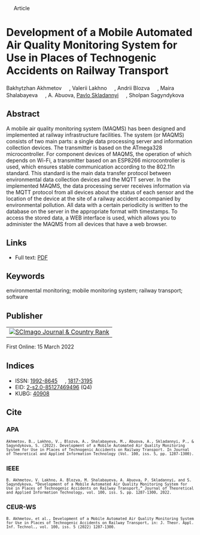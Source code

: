 <img src="/icons/unlock.svg" width="16" height="16"> Article

# Development of a Mobile Automated Air Quality Monitoring System for Use in Places of Technogenic Accidents on Railway Transport

Bakhytzhan Akhmetov <a href="https://orcid.org/0000-0001-5622-2233" target="_blank"><img src="/icons/orcid.svg" width="16" height="16"></a>,
Valerii Lakhno <a href="https://orcid.org/0000-0001-9695-4543" target="_blank"><img src="/icons/orcid.svg" width="16" height="16"></a>,
Andrii Blozva <a href="https://orcid.org/0000-0002-4377-0916" target="_blank"><img src="/icons/orcid.svg" width="16" height="16"></a>,
Maira Shalabayeva <a href="https://orcid.org/0000-0002-0420-6415" target="_blank"><img src="/icons/orcid.svg" width="16" height="16"></a>,
A. Abuova,
<a href="/">Pavlo Skladannyi</a> <a href="https://orcid.org/0000-0002-7775-6039" target="_blank"><img src="/icons/orcid.svg" width="16" height="16"></a>,
Sholpan Sagyndykova<a href="https://orcid.org/0000-0001-5909-584X" target="_blank"><img src="/icons/orcid.svg" width="16" height="16"></a>

## Abstract

A mobile air quality monitoring system (MAQMS) has been designed and implemented at railway infrastructure facilities. The system (or MAQMS) consists of two main parts: a single data processing server and information collection devices. The transmitter is based on the ATmega328 microcontroller. For component devices of MAQMS, the operation of which depends on Wi-Fi, a transmitter based on an ESP8266 microcontroller is used, which ensures stable communication according to the 802.11n standard. This standard is the main data transfer protocol between environmental data collection devices and the MQTT server. In the implemented MAQMS, the data processing server receives information via the MQTT protocol from all devices about the status of each sensor and the location of the device at the site of a railway accident accompanied by environmental pollution. All data with a certain periodicity is written to the database on the server in the appropriate format with timestamps. To access the stored data, a WEB interface is used, which allows you to administer the MAQMS from all devices that have a web browser.

## Links

* Full text: [PDF](http://www.jatit.org/volumes/Vol100No5/8Vol100No5.pdf)

## Keywords

environmental monitoring; mobile monitoring system; railway transport; software
 
## Publisher

<table>
<tr>
<td>
<a href="https://www.scimagojr.com/journalsearch.php?q=19700182903&amp;tip=sid&amp;exact=no" title="SCImago Journal &amp; Country Rank"><img border="0" src="https://corsproxy.io/?https://www.scimagojr.com/journal_img.php?id=19700182903" alt="SCImago Journal &amp; Country Rank"  /></a>
</td>
</tr>
</table>

First Online: 15 March 2022

## Indices

* ISSN: [1992-8645](https://portal.issn.org/resource/ISSN/1992-8645) <img src="/icons/print.svg" width="16" height="16">, [1817-3195](https://portal.issn.org/resource/ISSN/1817-3195) <img src="/icons/online.svg" width="16" height="16">
* EID: [2-s2.0-85127469496](http://www.scopus.com/record/display.url?origin=inward&eid=2-s2.0-85127469496) (Q4)
* KUBG: [40908](http://elibrary.kubg.edu.ua/id/eprint/40908/)

## Cite

### APA

<small>`Akhmetov, B., Lakhno, V., Blozva, A., Shalabayeva, M., Abuova, A., Skladannyi, P., & Sagyndykova, S. (2022). Development of a Mobile Automated Air Quality Monitoring System for Use in Places of Technogenic Accidents on Railway Transport. In Journal of Theoretical and Applied Information Technology (Vol. 100, iss. 5, pp. 1287-1300).`</small>

### IEEE

<small>`B. Akhmetov, V. Lakhno, A. Blozva, M. Shalabayeva, A. Abuova, P. Skladannyi, and S. Sagyndykova, “Development of a Mobile Automated Air Quality Monitoring System for Use in Places of Technogenic Accidents on Railway Transport,” Journal of Theoretical and Applied Information Technology, vol. 100, iss. 5, pp. 1287-1300, 2022.`</small>

### CEUR-WS

<small>`B. Akhmetov, et al., Development of a Mobile Automated Air Quality Monitoring System for Use in Places of Technogenic Accidents on Railway Transport, in: J. Theor. Appl. Inf. Technol., vol. 100, iss. 5 (2022) 1287-1300.`</small>